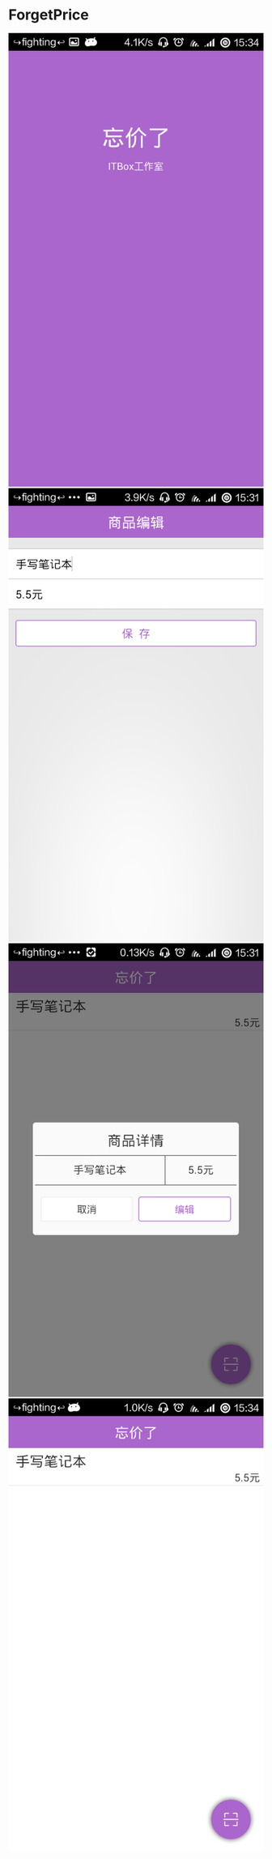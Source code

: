 # ForgetPrice

![1](https://raw.githubusercontent.com/youmu178/Pic/master/forgetprice1.png)
![2](https://raw.githubusercontent.com/youmu178/Pic/master/forgetprice2.png)
![3](https://raw.githubusercontent.com/youmu178/Pic/master/forgetprice3.png)
![4](https://raw.githubusercontent.com/youmu178/Pic/master/forgetprice4.png)

